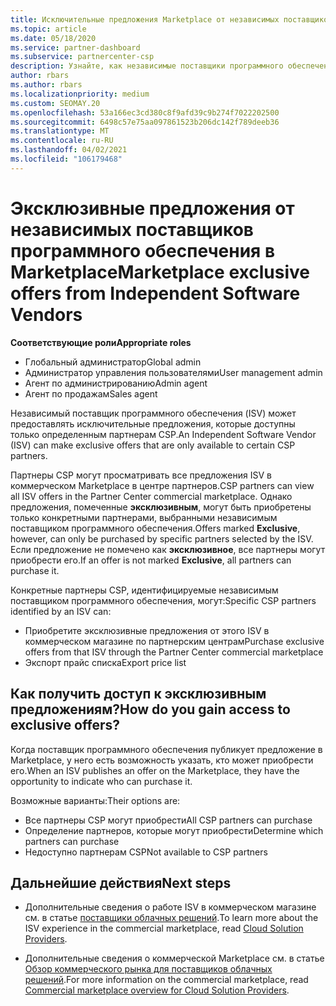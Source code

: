 ```yaml
---
title: Исключительные предложения Marketplace от независимых поставщиков программных продуктов
ms.topic: article
ms.date: 05/18/2020
ms.service: partner-dashboard
ms.subservice: partnercenter-csp
description: Узнайте, как независимые поставщики программного обеспечения (ISV) делают определенные предложения эксклюзивными и доступны только определенным партнерам CSP.
author: rbars
ms.author: rbars
ms.localizationpriority: medium
ms.custom: SEOMAY.20
ms.openlocfilehash: 53a166ec3cd380c8f9afd39c9b274f7022202500
ms.sourcegitcommit: 6498c57e75aa097861523b206dc142f789deeb36
ms.translationtype: MT
ms.contentlocale: ru-RU
ms.lasthandoff: 04/02/2021
ms.locfileid: "106179468"
---
```

# <a name="marketplace-exclusive-offers-from-independent-software-vendors"></a><span data-ttu-id="880c3-103">Эксклюзивные предложения от независимых поставщиков программного обеспечения в Marketplace</span><span class="sxs-lookup"><span data-stu-id="880c3-103">Marketplace exclusive offers from Independent Software Vendors</span></span>

<span data-ttu-id="880c3-104">**Соответствующие роли**</span><span class="sxs-lookup"><span data-stu-id="880c3-104">**Appropriate roles**</span></span>

- <span data-ttu-id="880c3-105">Глобальный администратор</span><span class="sxs-lookup"><span data-stu-id="880c3-105">Global admin</span></span>
- <span data-ttu-id="880c3-106">Администратор управления пользователями</span><span class="sxs-lookup"><span data-stu-id="880c3-106">User management admin</span></span>
- <span data-ttu-id="880c3-107">Агент по администрированию</span><span class="sxs-lookup"><span data-stu-id="880c3-107">Admin agent</span></span>
- <span data-ttu-id="880c3-108">Агент по продажам</span><span class="sxs-lookup"><span data-stu-id="880c3-108">Sales agent</span></span>

<span data-ttu-id="880c3-109">Независимый поставщик программного обеспечения (ISV) может предоставлять исключительные предложения, которые доступны только определенным партнерам CSP.</span><span class="sxs-lookup"><span data-stu-id="880c3-109">An Independent Software Vendor (ISV) can make exclusive offers that are only available to certain CSP partners.</span></span>

<span data-ttu-id="880c3-110">Партнеры CSP могут просматривать все предложения ISV в коммерческом Marketplace в центре партнеров.</span><span class="sxs-lookup"><span data-stu-id="880c3-110">CSP partners can view all ISV offers in the Partner Center commercial marketplace.</span></span> <span data-ttu-id="880c3-111">Однако предложения, помеченные **эксклюзивным**, могут быть приобретены только конкретными партнерами, выбранными независимым поставщиком программного обеспечения.</span><span class="sxs-lookup"><span data-stu-id="880c3-111">Offers marked **Exclusive**, however, can only be purchased by specific partners selected by the ISV.</span></span> <span data-ttu-id="880c3-112">Если предложение не помечено как **эксклюзивное**, все партнеры могут приобрести его.</span><span class="sxs-lookup"><span data-stu-id="880c3-112">If an offer is not marked **Exclusive**, all partners can purchase it.</span></span>

<span data-ttu-id="880c3-113">Конкретные партнеры CSP, идентифицируемые независимым поставщиком программного обеспечения, могут:</span><span class="sxs-lookup"><span data-stu-id="880c3-113">Specific CSP partners identified by an ISV can:</span></span>

- <span data-ttu-id="880c3-114">Приобретите эксклюзивные предложения от этого ISV в коммерческом магазине по партнерским центрам</span><span class="sxs-lookup"><span data-stu-id="880c3-114">Purchase exclusive offers from that ISV through the Partner Center commercial marketplace</span></span>
- <span data-ttu-id="880c3-115">Экспорт прайс списка</span><span class="sxs-lookup"><span data-stu-id="880c3-115">Export price list</span></span>

## <a name="how-do-you-gain-access-to-exclusive-offers"></a><span data-ttu-id="880c3-116">Как получить доступ к эксклюзивным предложениям?</span><span class="sxs-lookup"><span data-stu-id="880c3-116">How do you gain access to exclusive offers?</span></span>

<span data-ttu-id="880c3-117">Когда поставщик программного обеспечения публикует предложение в Marketplace, у него есть возможность указать, кто может приобрести его.</span><span class="sxs-lookup"><span data-stu-id="880c3-117">When an ISV publishes an offer on the Marketplace, they have the opportunity to indicate who can purchase it.</span></span>

<span data-ttu-id="880c3-118">Возможные варианты:</span><span class="sxs-lookup"><span data-stu-id="880c3-118">Their options are:</span></span>

- <span data-ttu-id="880c3-119">Все партнеры CSP могут приобрести</span><span class="sxs-lookup"><span data-stu-id="880c3-119">All CSP partners can purchase</span></span>
- <span data-ttu-id="880c3-120">Определение партнеров, которые могут приобрести</span><span class="sxs-lookup"><span data-stu-id="880c3-120">Determine which partners can purchase</span></span>
- <span data-ttu-id="880c3-121">Недоступно партнерам CSP</span><span class="sxs-lookup"><span data-stu-id="880c3-121">Not available to CSP partners</span></span>

## <a name="next-steps"></a><span data-ttu-id="880c3-122">Дальнейшие действия</span><span class="sxs-lookup"><span data-stu-id="880c3-122">Next steps</span></span>

- <span data-ttu-id="880c3-123">Дополнительные сведения о работе ISV в коммерческом магазине см. в статье [поставщики облачных решений](/azure/marketplace/cloud-solution-providers).</span><span class="sxs-lookup"><span data-stu-id="880c3-123">To learn more about the ISV experience in the commercial marketplace, read [Cloud Solution Providers](/azure/marketplace/cloud-solution-providers).</span></span>

- <span data-ttu-id="880c3-124">Дополнительные сведения о коммерческой Marketplace см. в статье [Обзор коммерческого рынка для поставщиков облачных решений](csp-commercial-marketplace-overview.md).</span><span class="sxs-lookup"><span data-stu-id="880c3-124">For more information on the commercial marketplace, read [Commercial marketplace overview for Cloud Solution Providers](csp-commercial-marketplace-overview.md).</span></span>